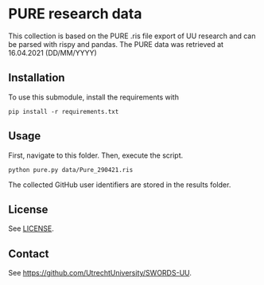 # PURE research data
This collection is based on the PURE .ris file export of UU research and can be parsed with rispy and pandas.
The PURE data was retrieved at 16.04.2021 (DD/MM/YYYY)

## Installation

To use this submodule, install the requirements with

```console
pip install -r requirements.txt
```

## Usage

First, navigate to this folder. Then, execute the script.

```console
python pure.py data/Pure_290421.ris
```

The collected GitHub user identifiers are stored in the results folder.

## License

See [LICENSE](../../LICENSE).

## Contact

See https://github.com/UtrechtUniversity/SWORDS-UU.
